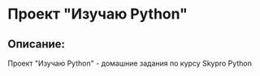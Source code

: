 # Проект "Изучаю Python"

## Описание:

Проект "Изучаю Python" - домашние задания по курсу Skypro Python
